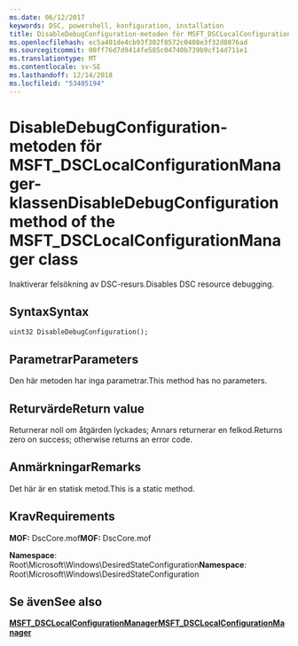 ```yaml
---
ms.date: 06/12/2017
keywords: DSC, powershell, konfiguration, installation
title: DisableDebugConfiguration-metoden för MSFT_DSCLocalConfigurationManager-klassen
ms.openlocfilehash: ec5a401de4cb93f302f8572c0408e3f32d8876ad
ms.sourcegitcommit: 00ff76d7d9414fe585c04740b739b9cf14d711e1
ms.translationtype: MT
ms.contentlocale: sv-SE
ms.lasthandoff: 12/14/2018
ms.locfileid: "53405194"
---
```

# <a name="disabledebugconfiguration-method-of-the-msftdsclocalconfigurationmanager-class"></a><span data-ttu-id="b3914-103">DisableDebugConfiguration-metoden för MSFT_DSCLocalConfigurationManager-klassen</span><span class="sxs-lookup"><span data-stu-id="b3914-103">DisableDebugConfiguration method of the MSFT_DSCLocalConfigurationManager class</span></span>

<span data-ttu-id="b3914-104">Inaktiverar felsökning av DSC-resurs.</span><span class="sxs-lookup"><span data-stu-id="b3914-104">Disables DSC resource debugging.</span></span>

## <a name="syntax"></a><span data-ttu-id="b3914-105">Syntax</span><span class="sxs-lookup"><span data-stu-id="b3914-105">Syntax</span></span>

```mof
uint32 DisableDebugConfiguration();
```

## <a name="parameters"></a><span data-ttu-id="b3914-106">Parametrar</span><span class="sxs-lookup"><span data-stu-id="b3914-106">Parameters</span></span>

<span data-ttu-id="b3914-107">Den här metoden har inga parametrar.</span><span class="sxs-lookup"><span data-stu-id="b3914-107">This method has no parameters.</span></span>

## <a name="return-value"></a><span data-ttu-id="b3914-108">Returvärde</span><span class="sxs-lookup"><span data-stu-id="b3914-108">Return value</span></span>

<span data-ttu-id="b3914-109">Returnerar noll om åtgärden lyckades; Annars returnerar en felkod.</span><span class="sxs-lookup"><span data-stu-id="b3914-109">Returns zero on success; otherwise returns an error code.</span></span>

## <a name="remarks"></a><span data-ttu-id="b3914-110">Anmärkningar</span><span class="sxs-lookup"><span data-stu-id="b3914-110">Remarks</span></span>

<span data-ttu-id="b3914-111">Det här är en statisk metod.</span><span class="sxs-lookup"><span data-stu-id="b3914-111">This is a static method.</span></span>

## <a name="requirements"></a><span data-ttu-id="b3914-112">Krav</span><span class="sxs-lookup"><span data-stu-id="b3914-112">Requirements</span></span>

<span data-ttu-id="b3914-113">**MOF:** DscCore.mof</span><span class="sxs-lookup"><span data-stu-id="b3914-113">**MOF:** DscCore.mof</span></span>

<span data-ttu-id="b3914-114">**Namespace**: Root\Microsoft\Windows\DesiredStateConfiguration</span><span class="sxs-lookup"><span data-stu-id="b3914-114">**Namespace**: Root\Microsoft\Windows\DesiredStateConfiguration</span></span>

## <a name="see-also"></a><span data-ttu-id="b3914-115">Se även</span><span class="sxs-lookup"><span data-stu-id="b3914-115">See also</span></span>

[<span data-ttu-id="b3914-116">**MSFT_DSCLocalConfigurationManager**</span><span class="sxs-lookup"><span data-stu-id="b3914-116">**MSFT_DSCLocalConfigurationManager**</span></span>](msft-dsclocalconfigurationmanager.md)